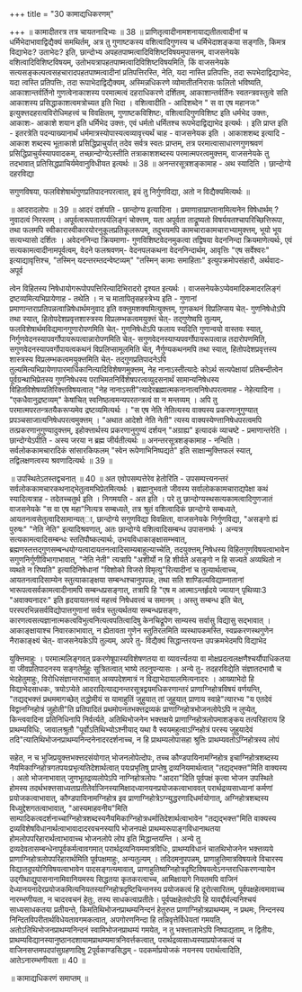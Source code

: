 +++
title = "30 कामाद्यधिकरणम्"

+++
॥ कामादीतरत्र तत्र चायतनादिभ्यः ॥ 38 ॥ प्राणितृत्वादीनामशनायाद्यतीतत्वादीनां च धर्मिभेदाभावाद्विद्यैक्यं समथिर्तम्, अत्र तु गुणाष्टकस्य वशित्वादिगुणस्य च धर्मिभेदाशङ्कया सङ्गतिः, किमत्र विद्याभेदः? उताभेदः? इति, छान्दोभ्य अपहतपाष्मत्वादिविशिष्टविषयमुपासनम्, वाजसनेयके वशित्वादिविशिष्टविषयम्, उतोभयत्रापहतपाष्मत्वादिविशिष्टविषयमिति, किं वाजसनेयके सत्यसङ्कल्पत्वसहचारादपहतपाष्मत्वादीनां प्रतिपत्तिरस्ति, नेति, यदा नास्ति प्रतिपत्तिः, तदा रूपभेदाद्विद्याभेदः, यदा त्वस्ति प्रतिपत्तिः, तदा रूपाभेदाद्विद्यैक्यम्, अस्मिन्नधिकरणे व्योमातीतनिरासः फलितो भविष्यति, आकाशान्तर्वर्तिनो गुणत्वेनाकाशस्य परमात्मत्वं दहराधिकरणे दर्शितम्, आकाशान्तर्वर्तिनः स्वतन्त्रवस्तुत्वे सति आकाशस्य प्रसिद्धाकाशत्वमत्रोच्यत इति भिदा । वशित्वादीति - आदिशब्देन " स वा एष महानजः" इत्युक्त्तदहरत्वविरोधिमहत्त्वं च विवक्षितम्, गुणाष्टकविशिष्टः, वशित्वादिगुणविशिष्ट इति धर्मभेद उक्त्तः, आकाशः- आकाशे शयान इति धर्मिभेद उक्त्तः, एवं धर्मतो धर्मितश्च रूपभेदाद्विद्याभेद इत्यर्थः । इति प्राप्त इति - इतरत्रेति पदन्याख्यानार्थं धर्ममात्रस्योपास्यत्वव्यावृत्त्यर्थं चाह - वाजसनेयक इति । आकाशशब्द इत्यादि - आकाश शब्दस्य भूताकाशे प्रसिद्धिप्राचुर्यात् तदेव सर्वत्र स्वतः प्राप्तम्, तत्र परमात्वासाधारणगुणश्रवणं प्रसिद्धिप्राचुर्यस्यापवादकम्, तच्छान्दोग्येऽस्तीति तत्राकाशशब्दस्य परमात्मपरत्वमुक्त्तम्, वाजसनेयके तु तदभावात् प्रतिसिद्धप्राचिर्यमेवानुविधीयत इत्यर्थः ॥ 38 ॥ अनन्तरसूत्रशङ्कामाह - अथ स्यादिति । छान्दोग्ये दहरविद्या

सगुणविषया, फलविशेषार्थगुणप्रतिपादनपरत्वात्, इयं तु निर्गुणविद्या, अतो न विद्यैक्यमित्यर्थः ॥

॥ आदरादलोपः ॥ 39 ॥ आदरं दर्शयति - छान्दोग्य इत्यादिना । प्रमाणान्राप्राप्तानामित्यनेन विषेधार्थम् ? नुवादत्वं निरस्तम् । अपूर्वत्वरूपतात्पर्यलिङ्गं चोक्त्तम्, यता अपूर्वता ताद्रूष्यतो विषर्ययतश्चापरिच्छित्तिरूपा, तथा फलमपि स्वीकारास्वीकारयोरनुकूलप्रतिकूलरूपम्, तदुभयमपि कामचाराकामचाराभ्यामुक्त्तम्, भूयो भूय सत्यभ्यासो दर्शितः । अवेदननिन्दा क्रियमाणा- गुणविशिष्टवेदनमुकत्वा तद्विषया वेदननिन्दा क्रियमाणेत्यर्थः, एवं सत्यकामत्वादीनामपूर्वत्वम्, वेदने फलश्रवणम्- वेदनपलकथना वेदननिन्दार्थम्, आवृत्तिः "एष सर्वेश्वरः" इत्याद्यावृत्तिश्च, "तस्मिन् यदन्तरम्तदन्वेष्टव्यम्" "तस्मिन् कामाः समाहिताः" इत्युपक्रमोपसंहारौ, अर्थवादः- अपूर्व

त्वेन विहितस्य निषेधायोगरूपोपपत्तिरित्यादिभिरादरो दृश्यत इत्यर्थः । वाजसनेयकेऽप्येवमादिकमादरलिङ्गं द्रष्टव्यमित्यभिप्रायेणाह - तथेति । न च मातापितृसहस्त्रेभ्य इति - गुणानां प्रमाणान्तराप्रतिपन्नत्वान्निषेधार्थमनुवाद इति वक्त्तुमशक्यमित्युक्त्तम्, गुणकथनं विप्रलिप्सय चेत्- गुणनिषेधोऽपि तथा स्यात्, हितोपदेशप्रवृत्तशास्त्रस्य विप्रलम्भकत्वमयुक्त्तं चेत्- तद्गुणेष्वपि तुल्यम्, फलविशेषार्थमविद्यमानगुणारोपणमिति चेत्- गुणनिषेधोऽपि फलाय स्यदिति गुणान्वयो वास्तवः स्यात्, निर्गुणवेदनस्यापवर्गोपायरूपत्वान्नारोपणमिति चेत्- सगुणवेदनस्याप्यपवर्गोपायरूपत्वान्न तदारोपणमिति, सगुणवेदनस्यापवर्गोपायत्वकथनं विप्रलिप्सामूलमिति चेत्, नैर्गुण्यकथनमपि तथा स्यात्, हितोपदेशप्रवृत्तस्य शास्त्रस्य विप्रलम्भकत्वमयुक्त्तमिति चेत्- तद्गुणप्रतिपादनेऽपि तुल्यमित्यभिप्रायेणापारमार्धिकानित्यादिविशेषणमुक्त्तम्, नेह नानाऽस्तीत्यादेः कोऽर्थ सत्यपेक्षायां प्रतिबन्दीत्वेन पूर्वग्रन्थाभिप्रेतस्य गुणनिषेधस्य पराभिमतनिर्विशेषपरत्वव्युदसनार्थं सामान्यनिषेधस्य विहितविशेषव्यतिरिक्त्तविषयत्वात् "नेह नानाऽस्ती"त्यादेरब्रह्मात्मकनानात्वनिषेधपरत्वमाह - नेहेत्यादिना । "एकधैवानुद्रष्टव्यम्" केषांचित् स्वनिष्ठत्वमन्यपरतन्त्रत्वं वा न मन्तव्यम् । अपि तु परमात्मपरतन्त्रतयैकरूप्यमेव द्रष्टव्यमित्यर्थः । "स एष नेति नेतित्यस्य वाक्यस्य प्रकरणानुगुण्यात् प्रपञ्चसाजात्यनिषेधपरत्वमुक्त्तम् । "अथात आदेशो नेति नेती" त्यस्य वाक्यस्येण्त्तानिषेधपरत्वमपि तत्प्रकरणानुगुण्यादुक्त्तम्, इहोक्त्तार्थस्य प्रकरणानुगुण्यं दर्शयन् "अग्राह्य" इत्यादकं व्याचष्टे - प्रमाणान्तरेति । छान्दोग्येऽपीति - अस्य जरया न ब्रह्म जीर्यतीत्यर्थः ॥ अनन्तरसूत्रशङ्कामाह - नन्विति । सर्वलोककामचारादिकं सांसारकिफलम् "स्वेन रूपेणाभिनिष्पद्यते" इति साक्षान्मुक्त्तिफलं स्यात्, तद्विलक्षणत्वस्य श्रवणादित्यर्थः ॥ 39 ॥

॥ उपस्थितेऽतस्तद्वचनात् ॥ 40 ॥ अत एवोपसम्पत्तेरेव हेतोरिति - उपसम्पत्त्यनन्तरं सर्वलोककामचारकथनाद्भेतुत्वमभिप्रेतमित्यर्थः । ब्रह्मानुभवतो जीवस्य सर्वालोककामचाराद्यपेक्षा कथं स्यादित्यत्राह - तदेतच्चतुर्थ इति । निगमयति - अत इति । परे तु छान्दोग्यस्थसत्यकामत्वादिगुणजातं वाजसनेयके "स वा एष महा"नित्यत्र सम्बध्यते, तत्र श्रुतं वशित्वादिकं छान्दोग्ये सम्बध्यते, आयतनत्वसेतुत्वादिसामान्यत्ा, छान्दोग्ये सगुणविद्या विवक्षिता, वाजसनेयके निर्गुणविद्या, "असङ्गो ह्यं पुरुषः" "नेति नेति" इत्यादिश्रवणात्, अतः छान्दोग्ये वशित्वादिसम्बन्ध उपासनार्थः । अन्यत्र सत्यकामत्वादिसम्बन्धः स्ततिपौष्कल्यार्थः, उभयविधाकाङ्क्षासम्भवात्, ब्रह्मणस्तत्तद्गुणसम्बन्धयोग्यत्वादायतनत्वादिसाम्यबाहुल्याच्चेति, तदयुक्त्तम्,निषेधस्य विहितगुणविषयत्वाभावेन सगुणनिर्गुणीविभागाभावात्, "नेति नेती" त्यत्रापि "अशीर्यो न हि शीर्यते असङ्गो न हि सज्यते अव्यथितो न व्यथते न रिष्यति" इत्यादिनिषेधानां "विशोको विजरो विमृत्यु"रित्यादीनां च तुल्यार्थत्वाच्च, आयतनत्वादिसाम्येन स्तुत्याकाङ्क्षया सम्बन्धश्चानुपपन्नः, तथा सति शाण्डिल्यविद्याम्नातानां भारूपत्वसर्वकामत्वादीनामपि सम्बन्धप्रसङ्गात्, तत्रापि हि "एष म आत्माऽन्तर्हृदये ज्यायान् पृथिव्याः3 "अवाक्यनादरः" इति हृदयायतनत्वं महत्त्वं निषेधवत्त्वं च समानम् । अस्तु सम्बन्ध इति चेत्, परस्परभिन्नसर्वविद्योपात्तगुणानां सर्वत्र स्तुत्यर्थतया सम्बन्धप्रसङ्गः, कारणत्वसत्यज्ञानात्मकत्वविभुत्वनित्यत्वपतित्वादिषु केनचिद्रूपेण साम्यस्य सर्वासु विद्यासु सद्भावात् । आकाङ्क्षायाश्च निवारकाभावात्, न ह्येतावता गुणेन स्तुतिरलमिति व्यस्थापकमस्ति, स्वप्रकरणस्थगुणेन नैराकाङ्क्ष्यं चेत्- वाजसनेयकेऽपि तुल्यम्, अपरे तु- विद्यैक्यं सिद्धान्तरयन्त उपक्रमभेदमपि विद्याभेद

युक्त्तिमाहुः । परमात्मलिङ्गवत् प्रकरणेषूपास्यविशेषणतया वा व्यावर्त्त्यतया वा मोक्षप्रदत्वलक्षणैश्चर्यौपाधिकतया वा जीवप्रतिपादनस्य सङ्गतेर्मुहुः सूत्रितत्वात् भाष्ये तदनुपन्यासः । अन्ये तु- तदहरविद्येति संज्ञातदभावौ च भेदहेतुमाहुः, विरोधिसंज्ञान्तराभावात् अव्यपदेशमात्रं न विद्याभेदायालमित्यनादरः । आख्याभेदो हि विद्याभेदसाधकः, त्रयोऽप्येते आदरादित्याद्यनन्तरसूत्रद्वयमधिकरणान्तरं प्राणाग्निहोत्रविषयं वर्णयन्ति, "तद्यद्भक्त्तं प्रथममागच्छेत् तद्धोमीयं स यामाहुतिं जुहुयात् तां जुहुयात् प्राणाय स्वाहे"त्यारभ्य "य एतदेवं विद्वानग्निहोत्रं जुहोती"ति प्रतिपादितं प्रथमोपनतभक्त्तद्रव्यकं प्राणाग्निहोत्रभोजनलोपेऽपि न लुप्येत्, किन्त्ववादिना प्रतिनिधिनापि निर्वर्त्यते, अतिथिभोजनेन भक्त्तक्षये प्राणाग्निहोत्रलोपमाशङ्कय तत्परिहाराय हि प्राथम्यविधिः, जावालश्रुतौ "पूर्वोऽतिथिभ्योऽश्नीयाद् यथा वै स्वयमहुत्वाऽग्निहोत्रं परस्य जुहुयादेवं तदि"त्यातिथिभोजनप्राथम्यनिन्दनेनादरदर्शनाच्च, न हि प्राथम्यलोपासहा श्रुतिः प्राथम्यवतोऽग्निहोत्रस्य लोपं

सहेत, न च भुजिप्रयुक्त्तभक्त्तदसंयोगात् भोजनलोपेत्दोपः, तच्च कौण्डपायिनामग्निहोत्र इचाग्निहोत्रशब्दस्य नैयमिकाग्निहोत्रगतपयःप्रभृत्यतिदेशार्थत्वात् पयःप्रभृतिषु प्राप्तेषु द्रव्यनियमार्थत्वात् "तद्यद्भक्त्त"मिति वाक्यस्य । अतो भोजनाभावात् जुणभूतद्रव्यलोपेऽपि नाग्निहोत्रलोपः "आदरा"दिति पूर्वपक्षं कृत्वा भोजन उपस्थिते होमस्य तदर्थभक्त्तसाध्यताप्रतीतेर्वाजिनस्यामिक्षादध्यानयनप्रयोजकत्वाभाववत् परार्थद्रव्यसाध्यानां कर्मणां प्रयोजकत्वाभावात्, कौण्डपायिनामग्निहोत्र इव प्राणाग्निहोत्रेऽग्न्युद्धरणादिधर्मायोगात्, अग्निहोत्रशब्दस्य विध्युद्देशगतत्वाभावात्, "आस्यमाहवनीय"मिति साम्पादिकत्वदर्शनाच्चाग्निहोत्रशब्दस्यनैयमिकाग्निहोत्रधर्मातिदेशार्थत्वाभावेन "तद्यद्भक्त्त"मिति वाक्यस्य द्रव्यविशेषविधानार्थत्वाभावादादरवचनस्यापि भोजनपक्षे प्राथम्यरूपाङ्गविधानाथतया होमलोपपरिहारार्थत्वाभावाच्च भोजनलोपे लोप इति मिद्धान्तयन्ति । अन्ये तु द्रव्यदेवतासम्बन्धेनापूर्वकर्मत्वावगमात् परार्थद्रव्यनियममात्रविधिः, प्राथम्यविधानं चातथिभोजनेन भक्त्तव्यये प्राणाग्निहोत्रलोपपरिहारार्थमिति पूर्वपक्षमाहुः, अन्यतुल्यम् । तदिदमनुपपन्नम्, प्राणाहुतिमात्रविषयत्वे विचारस्य विद्यातदुपयोगिविषयत्वाभावेन पादसङ्गत्यमावात्, प्राणाहुतिष्वग्निहोत्रदृष्टिविषयत्वेऽनन्तराधिकरणन्यायेन उद्गीथाद्युपासनानामिवानियमस्य सिद्धतया कृतकरत्वाच्च, आमिक्षायागे नियतमपि वाजिनं देध्यानयनादेरप्रयोजकमित्यनियतस्याग्निहोत्रदृष्टिचिन्तनस्य प्रयोजकत्वं हि दूरोत्सारितम्, पूर्वपक्षहेत्वमावाच्च नारम्भणीयता, न चादरवचनं हेतुः, तस्य साधकत्वाप्रतीतेः। पूर्वपक्षहेतवोऽपि हि यावद्दौर्वल्यनिश्चयं साध्यसाधकतया प्रतीयन्ते, किमतिथिभोजनप्राथम्यनिन्दनं हेतुरुत प्राणाग्निहोत्रप्राथम्यम्, न प्रथमः, निन्दनस्य निन्दितविपरीतार्थविधेयतावगमकत्वात्, अपगोरणनिन्दा हि तन्निवृत्तेर्विधेयतां गमयति, अतोऽतिथिभोजनप्राथम्यनिन्दनं स्वामिभोजनप्राथम्यं गमयेत्, न तु भक्त्तालाभेऽपि निष्पाद्यताम्, न द्वितीयः, प्राथम्यविद्यानस्यानुष्ठानदशायामप्राथम्यमात्रनिवर्त्तकत्वात्, परार्थद्रव्यसाध्यस्याप्रयोजकत्वं च वाजिनसप्तमपदपांसुग्रहणादिषु 2पूर्वकाण्डसिद्धम् - पदकर्माप्रयोजकं नयनस्य परार्थत्वादिति, आतेऽनारम्भणीयता ॥ 40 ॥

॥ कामाद्यधिकरणं समाप्तम् ॥

